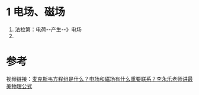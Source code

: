
# 1 电场、磁场
1. 法拉第：电荷--产生--》电场
2. 

# 参考
视频链接：[麦克斯韦方程组是什么？电场和磁场有什么重要联系？李永乐老师讲最美物理公式](https://www.bilibili.com/video/av46687810/)